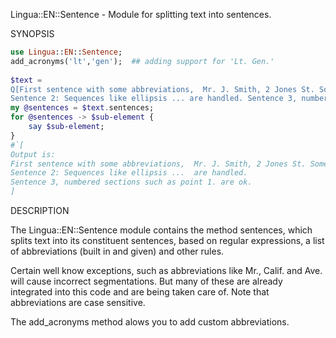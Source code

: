 Lingua::EN::Sentence - Module for splitting text into sentences.

SYNOPSIS
```raku
use Lingua::EN::Sentence;
add_acronyms('lt','gen');  ## adding support for 'Lt. Gen.'
 
$text =
Q[First sentence with some abbreviations,  Mr. J. Smith, 2 Jones St. SomeTown Ariz. U.S.A. is an address.
Sentence 2: Sequences like ellipsis ... are handled. Sentence 3, numbered sections such as point 1. are ok.];
my @sentences = $text.sentences;
for @sentences -> $sub-element {
    say $sub-element;
}
#`[
Output is:
First sentence with some abbreviations,  Mr. J. Smith, 2 Jones St. SomeTown Ariz. U.S.A. is an address.
Sentence 2: Sequences like ellipsis ...  are handled.
Sentence 3, numbered sections such as point 1. are ok.
]
```

DESCRIPTION

The Lingua::EN::Sentence module contains the method sentences, which
splits text into its constituent sentences, based on  regular expressions,
a list of abbreviations (built in and given) and other rules.

Certain well know exceptions, such as abbreviations like Mr., Calif. and Ave. will
cause incorrect segmentations. But many of these are already integrated into this
code and are being taken care of. Note that abbreviations are case sensitive.

The add_acronyms method alows you to add custom abbreviations.
